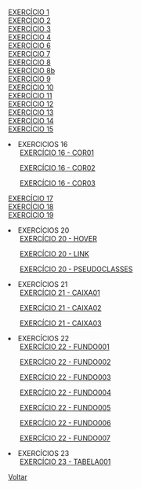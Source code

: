 
<a href="https://viniciussaless.github.io/html-css/exercicios/ex001/index.html" target="_blank">EXERCÍCIO 1</a><br>
<a href="https://viniciussaless.github.io/html-css/exercicios/ex002/index.html">EXERCÍCIO 2</a><br>
<a href="https://viniciussaless.github.io/html-css/exercicios/ex003/index.html">EXERCÍCIO 3</a><br>
<a href="https://viniciussaless.github.io/html-css/exercicios/ex004/index.html">EXERCÍCIO 4</a><br>
<a href="https://viniciussaless.github.io/html-css/exercicios/ex005/index.html">EXERCÍCIO 6</a><br>
<a href="https://viniciussaless.github.io/html-css/exercicios/ex006/index.html">EXERCÍCIO 7</a><br>
<a href="https://viniciussaless.github.io/html-css/exercicios/ex007/index.html">EXERCÍCIO 8</a><br>
<a href="https://viniciussaless.github.io/html-css/exercicios/ex008/index.html">EXERCÍCIO 8b</a><br>
<a href="https://viniciussaless.github.io/html-css/exercicios/ex009/index.html">EXERCÍCIO 9</a><br>
<a href="https://viniciussaless.github.io/html-css/exercicios/ex010/index.html">EXERCÍCIO 10</a><br>
<a href="https://viniciussaless.github.io/html-css/exercicios/ex011/index.html">EXERCÍCIO 11</a><br>
<a href="https://viniciussaless.github.io/html-css/exercicios/ex012/index.html">EXERCÍCIO 12</a><br>
<a href="https://viniciussaless.github.io/html-css/exercicios/ex013/index.html">EXERCÍCIO 13</a><br>
<a href="https://viniciussaless.github.io/html-css/exercicios/ex014/index.html">EXERCÍCIO 14</a><br>
<a href="https://viniciussaless.github.io/html-css/exercicios/ex015/index.html">EXERCÍCIO 15</a><br>

<li>EXERCICIOS 16
    <ul><a href="https://viniciussaless.github.io/html-css/exercicios/ex016/cor01.html">EXERCÍCIO 16 - COR01</a></ul>
    <ul><a href="https://viniciussaless.github.io/html-css/exercicios/ex016/cor02.html">EXERCÍCIO 16 - COR02</a></ul>
    <ul><a href="https://viniciussaless.github.io/html-css/exercicios/ex016/cor03.html">EXERCÍCIO 16 - COR03</a></ul>
</li>

<a href="https://viniciussaless.github.io/html-css/exercicios/ex017/index.html">EXERCÍCIO 17</a><br>
<a href="https://viniciussaless.github.io/html-css/exercicios/ex018/index.html">EXERCÍCIO 18</a><br>
<a href="https://viniciussaless.github.io/html-css/exercicios/ex019/seletor01.html">EXERCÍCIO 19</a><br>

<li>EXERCÍCIOS 20
    <ul><a href="https://viniciussaless.github.io/html-css/exercicios/ex020/hover.html">EXERCÍCIO 20 - HOVER</a></ul>
    <ul><a href="https://viniciussaless.github.io/html-css/exercicios/ex020/link.html">EXERCÍCIO 20 - LINK</a></ul>
    <ul><a href="https://viniciussaless.github.io/html-css/exercicios/ex020/pseudoclasses.html">EXERCÍCIO 20 - PSEUDOCLASSES</a></ul>
</li>

<li>EXERCÍCIOS 21
    <ul><a href="https://viniciussaless.github.io/html-css/exercicios/ex021/caixa01.html">EXERCÍCIO 21 - CAIXA01</a></ul>
    <ul><a href="https://viniciussaless.github.io/html-css/exercicios/ex021/caixa02.html">EXERCÍCIO 21 - CAIXA02</a></ul>
    <ul><a href="https://viniciussaless.github.io/html-css/exercicios/ex021/caixa03.html">EXERCÍCIO 21 - CAIXA03</a></ul>
</li>

<li>EXERCÍCIOS 22
    <ul><a href="https://viniciussaless.github.io/html-css/exercicios/ex022/fundo001.html">EXERCÍCIO 22 - FUNDO001</a></ul>
    <ul><a href="https://viniciussaless.github.io/html-css/exercicios/ex022/fundo002.html">EXERCÍCIO 22 - FUNDO002</a></ul>
    <ul><a href="https://viniciussaless.github.io/html-css/exercicios/ex022/fundo003.html">EXERCÍCIO 22 - FUNDO003</a></ul>
    <ul><a href="https://viniciussaless.github.io/html-css/exercicios/ex022/fundo004.html">EXERCÍCIO 22 - FUNDO004</a></ul>
    <ul><a href="https://viniciussaless.github.io/html-css/exercicios/ex022/fundo005.html">EXERCÍCIO 22 - FUNDO005</a></ul>
    <ul><a href="https://viniciussaless.github.io/html-css/exercicios/ex022/fundo006.html">EXERCÍCIO 22 - FUNDO006</a></ul>
    <ul><a href="https://viniciussaless.github.io/html-css/exercicios/ex022/fundo007.html">EXERCÍCIO 22 - FUNDO007</a></ul>
</li>

<li>EXERCÍCIOS 23
    <ul><a href="https://viniciussaless.github.io/html-css/exercicios/ex023/tabela001.html">EXERCÍCIO 23 - TABELA001</a></ul>
</li> 
<a href="https://github.com/viniciussaless/html-css">Voltar</a>
